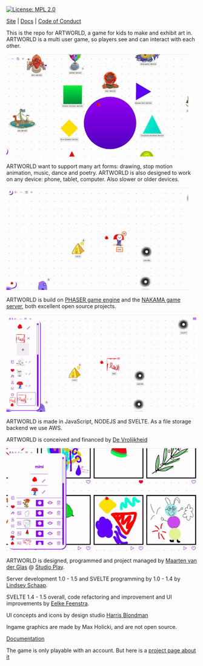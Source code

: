 [![License: MPL 2.0](https://img.shields.io/badge/License-MPL_2.0-brightgreen.svg)](https://opensource.org/licenses/MPL-2.0)

[Site](https://artworld.vrolijkheid.nl/) |
[Docs](https://studioplaynl.github.io/ARTWORLD_client/) |
[Code of Conduct](https://code-of-conduct.openjsf.org)

This is the repo for ARTWORLD, a game for kids to make and exhibit art in. 
ARTWORLD is a multi user game, so players see and can interact with each other.

![Walk animation](public/assets/docs/gifs/walk_arond_animation.gif)

ARTWORLD want to support many art forms: drawing, stop motion animation, music, dance and poetry.
ARTWORLD is also designed to work on any device: phone, tablet, computer. Also slower or older devices.

![Walk among art GIF](public/assets/docs/gifs/walk_arond_art.gif)

ARTWORLD is build on [PHASER game engine](https://phaser.io/) and the [NAKAMA game server](https://heroiclabs.com/nakama/), both excellent open source projects.

![Alt text](public/assets/docs/gifs/change_house.gif)

ARTWORLD is made in JavaScript, NODEJS and SVELTE. As a file storage backend we use AWS.

ARTWORLD is conceived and financed by [De Vrolijkheid](https://vrolijkheid.nl/projecten/artworld)

![Art in House GIF](public/assets/docs/gifs/art_in_house.gif)


ARTWORLD is designed, programmed and project managed by [Maarten van der Glas](https://github.com/mrmaarten) @ [Studio Play](https://studioplay.nl).

Server development 1.0 - 1.5 and SVELTE programming by 1.0 - 1.4 by [Lindsey Schaap](https://github.com/linjoe2).

SVELTE 1.4 - 1.5 overall, code refactoring and improvement and UI improvements by [Eelke Feenstra](https://github.com/eelke).

UI concepts and icons by design studio [Harris Blondman](https://www.harrisblondman.nl/)

Ingame graphics are made by Max Holicki, and are not open source.

[Documentation](https://studioplaynl.github.io/ARTWORLD_client/)

The game is only playable with an account. But here is a [project page about it](https://vrolijkheid.nl/projecten/artworld/)
